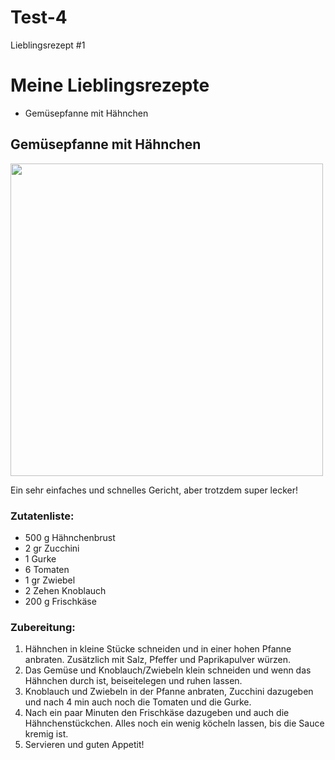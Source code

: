 # Test-4
Lieblingsrezept #1
<!DOCTYPE html>
  <html lang="de">
    <head>
      <meta charset="uft-8">
      <title> Meine Lieblingsrezepte - Modul 1</title>
    </head>
    <body>
      <h1> Meine Lieblingsrezepte </h1>
      <ul>
        <li>Gemüsepfanne mit Hähnchen</li>
      </ul>
      
   <h2>Gemüsepfanne mit Hähnchen</h2>
      <img alt"Gemüsepfanne mit Hähnchen" src="https://img.chefkoch-cdn.de/rezepte/2762201428082116/bilder/1256499/crop-600x400/low-carb-haehnchenbrust-mit-zucchini-und-tomaten-in-cremiger-frischkaesesauce.jpg" width=500>
      
   <p> 
        Ein sehr einfaches und schnelles Gericht, aber trotzdem super lecker!
      </p>
      <h3>Zutatenliste:</h3>
      <ul> 
        <li>500 g Hähnchenbrust</li>
        <li>2 gr Zucchini</li>
        <li>1 Gurke</li>
        <li>6 Tomaten</li>
        <li>1 gr Zwiebel</li>
        <li>2 Zehen Knoblauch</li>
        <li>200 g Frischkäse</li>
      </ul>
      <h3>Zubereitung:</h3>
      <ol>
        <li>Hähnchen in kleine Stücke schneiden und in einer hohen Pfanne anbraten. Zusätzlich mit Salz, Pfeffer und Paprikapulver würzen.</li>
        <li>Das Gemüse und Knoblauch/Zwiebeln klein schneiden und wenn das Hähnchen durch ist, beiseitelegen und ruhen lassen.</li>
        <li>Knoblauch und Zwiebeln in der Pfanne anbraten, Zucchini dazugeben und nach 4 min auch noch die Tomaten und die Gurke.</li>
        <li>Nach ein paar Minuten den Frischkäse dazugeben und auch die Hähnchenstückchen. Alles noch ein wenig köcheln lassen, bis die Sauce kremig ist.</li>
        <li>Servieren und guten Appetit!</li>
      </ol>
    </body>
 </html>
